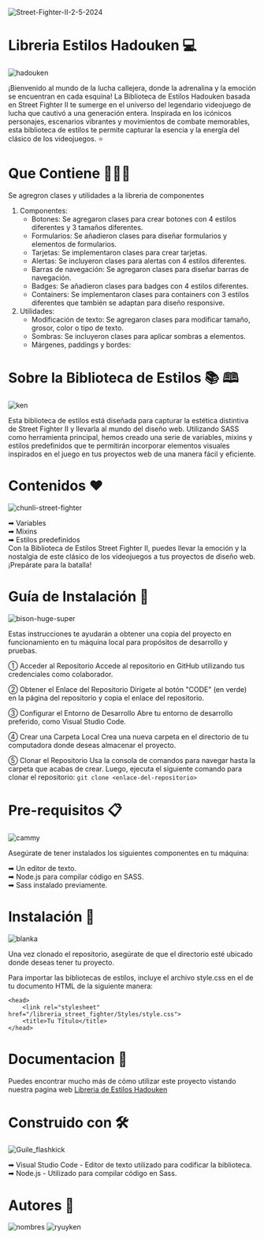 ![Street-Fighter-II-2-5-2024](https://github.com/medranosteven/libreria_street_fighter/assets/97776616/0db1eedd-60f8-430a-bd2a-c3d605e2f519)

# Libreria Estilos Hadouken 💻
![hadouken](https://github.com/medranosteven/libreria_street_fighter/assets/97776616/6c7e6676-14d1-4f85-ab54-a7190fe02af8)

¡Bienvenido al mundo de la lucha callejera, donde la adrenalina y la emoción se encuentran en cada esquina! La Biblioteca de Estilos Hadouken basada en Street Fighter II te sumerge en el universo del legendario videojuego de lucha que cautivó a una generación entera. Inspirada en los icónicos personajes, escenarios vibrantes y movimientos de combate memorables, esta biblioteca de estilos te permite capturar la esencia y la energía del clásico de los videojuegos. &#11088;

# Que Contiene 👨🏻‍💻
Se agregron clases y utilidades a la libreria de componentes
1. Componentes:
   - Botones: Se agregaron clases para crear botones con 4 estilos diferentes y 3 tamaños diferentes.
   - Formularios: Se añadieron clases para diseñar formularios y elementos de formularios.
   - Tarjetas: Se implementaron clases para crear tarjetas.
   - Alertas: Se incluyeron clases para alertas con 4 estilos diferentes.
   - Barras de navegación:  Se agregaron clases para diseñar barras de navegación.
   - Badges: Se añadieron clases para badges con 4 estilos diferentes.
   - Containers: Se implementaron clases para containers con 3 estilos diferentes que también se adaptan      para diseño responsive.
2. Utilidades:
    - Modificación de texto: Se agregaron clases para modificar tamaño, grosor, color o tipo de texto.
    - Sombras: Se incluyeron clases para aplicar sombras a elementos.
    - Márgenes, paddings y bordes:


# Sobre la Biblioteca de Estilos &#128218; &#128366;
![ken](https://github.com/medranosteven/libreria_street_fighter/assets/97776616/6cd9c9c0-479c-4b04-99d9-ff39ccf02826)

Esta biblioteca de estilos está diseñada para capturar la estética distintiva de Street Fighter II y llevarla al mundo del diseño web. Utilizando SASS como herramienta principal, hemos creado una serie de variables, mixins y estilos predefinidos que te permitirán incorporar elementos visuales inspirados en el juego en tus proyectos web de una manera fácil y eficiente.

# Contenidos &#10084;
![chunli-street-fighter](https://github.com/medranosteven/libreria_street_fighter/assets/97776616/7050c7ed-7381-4ad7-9e34-34c7f5f32f5c)

&#10145; Variables <br>
&#10145; Mixins <br>
&#10145; Estilos predefinidos <br>
Con la Biblioteca de Estilos Street Fighter II, puedes llevar la emoción y la nostalgia de este clásico de los videojuegos a tus proyectos de diseño web. ¡Prepárate para la batalla! <br>

# Guía de Instalación 🚀
![bison-huge-super](https://github.com/medranosteven/libreria_street_fighter/assets/97776616/d35b7b14-2ea6-4938-96ac-f557112067a1)

Estas instrucciones te ayudarán a obtener una copia del proyecto en funcionamiento en tu máquina local para propósitos de desarrollo y pruebas.

&#9312; Acceder al Repositorio
Accede al repositorio en GitHub utilizando tus credenciales como colaborador.

&#9313; Obtener el Enlace del Repositorio
Dirígete al botón "CODE" (en verde) en la página del repositorio y copia el enlace del repositorio.

&#9314; Configurar el Entorno de Desarrollo
Abre tu entorno de desarrollo preferido, como Visual Studio Code.

&#9315; Crear una Carpeta Local
Crea una nueva carpeta en el directorio de tu computadora donde deseas almacenar el proyecto.

&#9316; Clonar el Repositorio
Usa la consola de comandos para navegar hasta la carpeta que acabas de crear. Luego, ejecuta el siguiente comando para clonar el repositorio: `git clone <enlace-del-repositorio>`

# Pre-requisitos 📋
![cammy](https://github.com/medranosteven/libreria_street_fighter/assets/97776616/ba8ece0f-c587-438d-8126-83e7ba08f891)

Asegúrate de tener instalados los siguientes componentes en tu máquina:

&#10145; Un editor de texto. <br>
&#10145; Node.js para compilar código en SASS. <br>
&#10145; Sass instalado previamente. <br>

# Instalación 🔧
![blanka](https://github.com/medranosteven/libreria_street_fighter/assets/97776616/4fdcf7cc-1e7d-41a0-aad9-b6a73fec6238)

Una vez clonado el repositorio, asegúrate de que el directorio esté ubicado donde deseas tener tu proyecto.

Para importar las bibliotecas de estilos, incluye el archivo style.css en el <head> de tu documento HTML de la siguiente manera:
```
<head>
    <link rel="stylesheet" href="/libreria_street_fighter/Styles/style.css">
    <title>Tu Título</title>
</head>
```
# Documentacion 📖
Puedes encontrar mucho más de cómo utilizar este proyecto vistando nuestra pagina web [Libreria de Estilos Hadouken](https://medranosteven.github.io/libreria_street_fighter/index.html)

# Construido con 🛠️
![Guile_flashkick](https://github.com/medranosteven/libreria_street_fighter/assets/97776616/2d28798a-7016-46e3-904c-f912323ee3f1)

&#10145; Visual Studio Code - Editor de texto utilizado para codificar la biblioteca.<br>
&#10145; Node.js - Utilizado para compilar código en Sass.

# Autores &#127988;
![nombres](https://github.com/medranosteven/libreria_street_fighter/assets/97776616/1d507a6d-ebdb-4c06-85f1-9e1846cd2544)
![ryuyken](https://github.com/medranosteven/libreria_street_fighter/assets/97776616/8b885f65-de01-4d9a-90b3-2033eda12a49)


